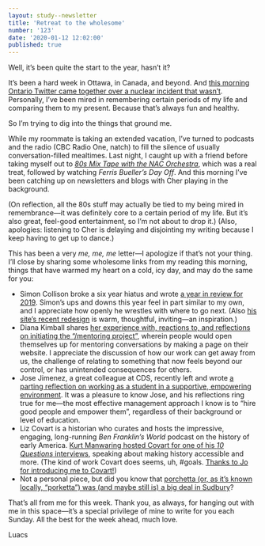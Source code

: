 ```yaml
---
layout: study--newsletter
title: 'Retreat to the wholesome'
number: '123'
date: '2020-01-12 12:02:00'
published: true
---
```


Well, it’s been quite the start to the year, hasn’t it?

It’s been a hard week in Ottawa, in Canada, and beyond. And [this morning Ontario Twitter came together over a nuclear incident that wasn’t](https://twitter.com/lchski/status/1216382344082468865). Personally, I’ve been mired in remembering certain periods of my life and comparing them to my present. Because that’s always fun and healthy.

So I’m trying to dig into the things that ground me.

While my roommate is taking an extended vacation, I’ve turned to podcasts and the radio (CBC Radio One, natch) to fill the silence of usually conversation-filled mealtimes. Last night, I caught up with a friend before taking myself out to [_80s Mix Tape with the NAC Orchestra_](https://nac-cna.ca/en/event/21737), which was a real treat, followed by watching _Ferris Bueller’s Day Off_. And this morning I’ve been catching up on newsletters and blogs with Cher playing in the background.

(On reflection, all the 80s stuff may actually be tied to my being mired in remembrance—it was definitely core to a certain period of my life. But it’s also great, feel-good entertainment, so I’m not about to drop it.) (Also, apologies: listening to Cher is delaying and disjointing my writing because I keep having to get up to dance.)

This has been a very _me, me, me_ letter—I apologize if that’s not your thing. I’ll close by sharing some wholesome links from my reading this morning, things that have warmed my heart on a cold, icy day, and may do the same for you:

- Simon Collison broke a six year hiatus and wrote [a year in review for 2019](https://colly.com/journal/twenty-nineteen-in-review). Simon’s ups and downs this year feel in part similar to my own, and I appreciate how openly he wrestles with where to go next. (Also [his site’s recent redesign](https://colly.com/journal/2019-in-personal-projects) is warm, thoughtful, inviting—an inspiration.)
- Diana Kimball shares [her experience with, reactions to, and reflections on initiating the “/mentoring project”](https://alwaysreadthemanual.com/read/issues/4/diana-kimball/article.html), wherein people would open themselves up for mentoring conversations by making a page on their website. I appreciate the discussion of how our work can get away from us, the challenge of relating to something that now feels beyond our control, or has unintended consequences for others.
- Jose Jimenez, a great colleague at CDS, recently left and wrote [a parting reflection on working as a student in a supportive, empowering environment](https://digital.canada.ca/2020/01/07/being-a-student-at-cds-taught-me-a-lot-about-trusting-myself/). It was a pleasure to know Jose, and his reflections ring true for me—the most effective management approach I know is to “hire good people and empower them”, regardless of their background or level of education.
- Liz Covart is a historian who curates and hosts the impressive, engaging, long-running _Ben Franklin’s World_ podcast on the history of early America. [Kurt Manwaring hosted Covart for one of his _10 Questions_ interviews](https://www.fromthedesk.org/10-questions-with-liz-covart/), speaking about making history accessible and more. (The kind of work Covart does seems, uh, #goals. [Thanks to Jo for introducing me to Covart!](https://twitter.com/jomac_613/status/1215101824631496707))
- Not a personal piece, but did you know that [porchetta (or, as it’s known locally, “porketta”) was (and maybe still is) a big deal in Sudbury](https://www.thestar.com/life/food_wine/2012/01/09/sudburys_signature_dish_is_porketta.html)?

That’s all from me for this week. Thank you, as always, for hanging out with me in this space—it’s a special privilege of mine to write for you each Sunday. All the best for the week ahead, much love.

Luacs